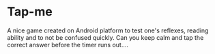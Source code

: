 # Tap-me

A nice game created on Android platform to test one's reflexes, reading ability and to not be confused quickly.
Can you keep calm and tap the correct answer before the timer runs out....
